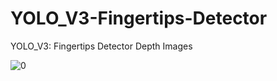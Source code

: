# YOLO_V3-Fingertips-Detector
YOLO_V3: Fingertips Detector Depth Images



![0](https://user-images.githubusercontent.com/50027513/130701662-74f82fce-3e69-48ed-a678-14cf546622c7.png)
